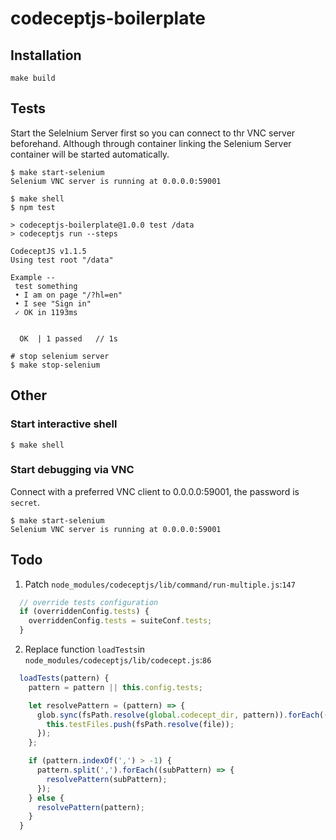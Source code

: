 # codeceptjs-boilerplate

## Installation

```
make build
```

## Tests

Start the Selelnium Server first so you can connect to thr VNC server beforehand.
Although through container linking the Selenium Server container will be started automatically.
```
$ make start-selenium
Selenium VNC server is running at 0.0.0.0:59001
```

```
$ make shell
$ npm test

> codeceptjs-boilerplate@1.0.0 test /data
> codeceptjs run --steps

CodeceptJS v1.1.5
Using test root "/data"

Example --
 test something
 • I am on page "/?hl=en"
 • I see "Sign in"
 ✓ OK in 1193ms


  OK  | 1 passed   // 1s
```
```
# stop selenium server
$ make stop-selenium
```

## Other

### Start interactive shell
```
$ make shell
```

### Start debugging via VNC
Connect with a preferred VNC client to 0.0.0.0:59001, the password is `secret`.
```
$ make start-selenium
Selenium VNC server is running at 0.0.0.0:59001
```

## Todo

1) Patch `node_modules/codeceptjs/lib/command/run-multiple.js`:`147`
```js
  // override tests configuration
  if (overriddenConfig.tests) {
    overriddenConfig.tests = suiteConf.tests;
  }
```

2) Replace function `loadTests`in `node_modules/codeceptjs/lib/codecept.js`:`86`
```js
  loadTests(pattern) {
    pattern = pattern || this.config.tests;

    let resolvePattern = (pattern) => {
      glob.sync(fsPath.resolve(global.codecept_dir, pattern)).forEach((file) => {
        this.testFiles.push(fsPath.resolve(file));
      });
    };

    if (pattern.indexOf(',') > -1) {
      pattern.split(',').forEach((subPattern) => {
        resolvePattern(subPattern);
      });
    } else {
      resolvePattern(pattern);
    }
  }
```
